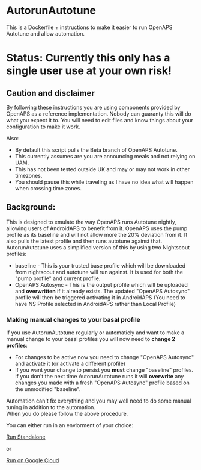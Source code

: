 # AutorunAutotune
This is a Dockerfile + instructions to make it easier to run OpenAPS Autotune and allow automation.

# Status: Currently this only has a single user use at your own risk!

## Caution and disclaimer
By following these instructions you are using components provided by OpenAPS as a reference implementation.  Nobody can
guaranty this will do what you expect it to.  You will need to edit files and know things about your configuration to
make it work.

Also:
 - By default this script pulls the Beta branch of OpenAPS Autotune. 
 - This currently assumes are you are announcing meals and not relying on UAM. 
 - This has not been tested outside UK and may or may not work in other timezones.  
 - You should pause this while traveling as I have no idea what will happen when crossing time zones.   

## Background:
This is designed to emulate the way OpenAPS runs Autotune nightly, allowing users of AndroidAPS to benefit from it. 
OpenAPS uses the pump profile as its baseline and will not allow more the 20% deviation from it. It also pulls the latest
profile and then runs autotune against that.  AutorunAutotune uses a simplified version of this by using two Nightscout profiles:
- baseline - This is your trusted base profile which will be downloaded from nightscout and autotune will run against. 
It is used for both the "pump profile" and current profile.
- OpenAPS Autosync - This is the output profile which will be uploaded and **overwritten** if it already exists. 
The updated "OpenAPS Autosync" profile will then be triggered activating it in AndroidAPS (You need to have NS Profile selected in AndroidAPS rather than Local Profile)

### Making manual changes to your basal profile 
If you use AutorunAutotune regularly or automaticly and want to make a manual change to your basal profiles you will 
now need to **change 2 profiles**:
 - For changes to be active now you need to change "OpenAPS Autosync" and activate it (or activate a different profile)
 - If you want your change to persist you **must** change "baseline" profiles.  If you don't the next time
  AutorunAutotune runs it will **overwrite** any changes you made with a fresh "OpenAPS Autosync" profile based on the 
  unmodified "baseline".
  
Automation can't fix everything and you may well need to do some manual tuning in addition to the automation.  
When you do please follow the above procedure.
 
You can either run in an enviorment of your choice: 

[Run Standalone](docs/running-standalone.md)

or

[Run on Google Cloud](docs/running-on-gcp.md)

